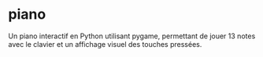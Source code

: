 # piano
Un piano interactif en Python utilisant pygame, permettant de jouer 13 notes avec le clavier et un affichage visuel des touches pressées.

